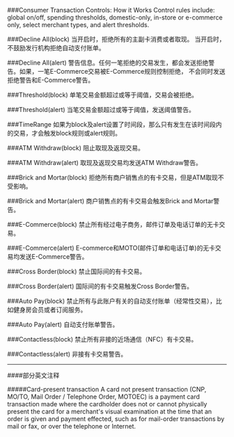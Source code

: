 ###Consumer Transaction Controls: How it Works
    Control rules include: global on/off, spending thresholds, domestic-only, in-store or e-commerce only,
    select merchant types, and alert thresholds.
    
###Decline All(block)
    当开启时，拒绝所有的主副卡消费或者取现。
    当开启时，不鼓励发行机构拒绝自动支付账单。

###Decline All(alert)
    警告信息。任何一笔拒绝的交易发生，都会发送拒绝警告。如果，一笔E-Commerce交易被E-Commerce规则控制拒绝，
    不会同时发送拒绝警告和E-Commerce警告。

###Threshold(block)
    单笔交易金额超过或等于阈值，交易会被拒绝。

###Threshold(alert)
    当笔交易金额超过或等于阈值，发送阈值警告。

###TimeRange
    如果为block及alert设置了时间段，那么只有发生在该时间段内的交易，才会触发block规则或alert规则。

###ATM Withdraw(block)
    阻止取现及返现交易。

###ATM Withdraw(alert)
    取现及返现交易均发送ATM Withdraw警告。

###Brick and Mortar(block)
    拒绝所有商户销售点的有卡交易，但是ATM取现不受影响。

###Brick and Mortar(alert)
    商户销售点的有卡交易会触发Brick and Mortar警告。

###E-Commerce(block)
    禁止所有经过电子商务，邮件订单及电话订单的无卡交易。

###E-Commerce(alert)
    E-commerce和MOTO(邮件订单和电话订单)的无卡交易均发送E-Commerce警告。

###Cross Border(block)
    禁止国际间的有卡交易。

###Cross Border(alert)
    国际间的有卡交易触发Cross Border警告。

###Auto Pay(block)
    禁止所有与此账户有关的自动支付账单（经常性交易），比如健身房会员或者订阅服务。

###Auto Pay(alert)
    自动支付账单警告。

###Contactless(block)
    禁止所有非接的近场通信（NFC）有卡交易。

###Contactless(alert)
    非接有卡交易警告。


    

---
####部分英文注释

#####Card-present transaction
    A card not present transaction (CNP, MO/TO, Mail Order / Telephone Order, MOTOEC) is a payment card 
    transaction made where the cardholder does not or cannot physically present the card for a merchant's 
    visual examination at the time that an order is given and payment effected, such as for mail-order 
    transactions by mail or fax, or over the telephone or Internet.



























